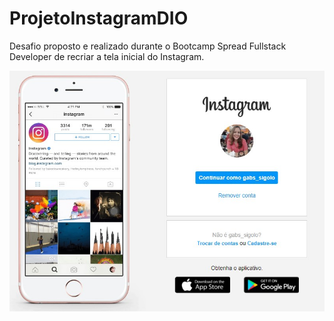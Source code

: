 # ProjetoInstagramDIO
Desafio proposto e realizado durante o Bootcamp Spread Fullstack Developer de recriar a tela inicial do Instagram. 

![Screenshot](projeto_ig.jpg)
